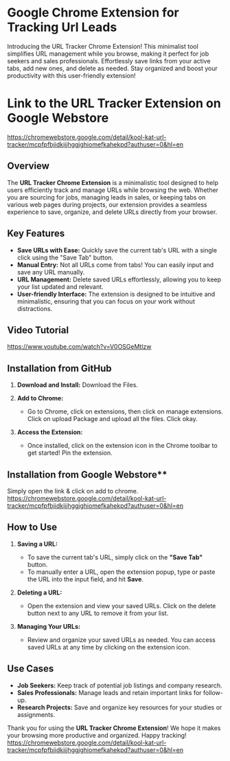 # Google Chrome Extension for Tracking Url Leads
Introducing the URL Tracker Chrome Extension! This minimalist tool simplifies URL management while you browse, making it perfect for job seekers and sales professionals. Effortlessly save links from your active tabs, add new ones, and delete as needed. Stay organized and boost your productivity with this user-friendly extension!

# Link to the URL Tracker Extension on Google Webstore
https://chromewebstore.google.com/detail/kool-kat-url-tracker/mcpfpfbjidkijjhggjghiomefkahekpd?authuser=0&hl=en

## Overview

The **URL Tracker Chrome Extension** is a minimalistic tool designed to help users efficiently track and manage URLs while browsing the web. Whether you are sourcing for jobs, managing leads in sales, or keeping tabs on various web pages during projects, our extension provides a seamless experience to save, organize, and delete URLs directly from your browser.

## Key Features

- **Save URLs with Ease:** Quickly save the current tab's URL with a single click using the "Save Tab" button.  
- **Manual Entry:** Not all URLs come from tabs! You can easily input and save any URL manually.  
- **URL Management:** Delete saved URLs effortlessly, allowing you to keep your list updated and relevant.  
- **User-friendly Interface:** The extension is designed to be intuitive and minimalistic, ensuring that you can focus on your work without distractions.
  
## Video Tutorial 
  https://www.youtube.com/watch?v=V0OSGeMtlzw

## Installation from GitHub

1. **Download and Install:**
   Download the Files.

2. **Add to Chrome:**
   - Go to Chrome, click on extensions, then click on manage extensions. Click on upload Package and upload all the files. Click okay. 

3. **Access the Extension:**
   - Once installed, click on the extension icon in the Chrome toolbar to get started! Pin the extension.
  
 ## Installation from Google Webstore**
 Simply open the link & click on add to chrome.
 https://chromewebstore.google.com/detail/kool-kat-url-tracker/mcpfpfbjidkijjhggjghiomefkahekpd?authuser=0&hl=en


## How to Use

1. **Saving a URL:**
   - To save the current tab's URL, simply click on the **"Save Tab"** button.  
   - To manually enter a URL, open the extension popup, type or paste the URL into the input field, and hit **Save**.

2. **Deleting a URL:**
   - Open the extension and view your saved URLs. Click on the delete button next to any URL to remove it from your list.

3. **Managing Your URLs:**
   - Review and organize your saved URLs as needed. You can access saved URLs at any time by clicking on the extension icon.

## Use Cases

- **Job Seekers:** Keep track of potential job listings and company research.  
- **Sales Professionals:** Manage leads and retain important links for follow-up.  
- **Research Projects:** Save and organize key resources for your studies or assignments.  


Thank you for using the **URL Tracker Chrome Extension**! We hope it makes your browsing more productive and organized. Happy tracking!
https://chromewebstore.google.com/detail/kool-kat-url-tracker/mcpfpfbjidkijjhggjghiomefkahekpd?authuser=0&hl=en

